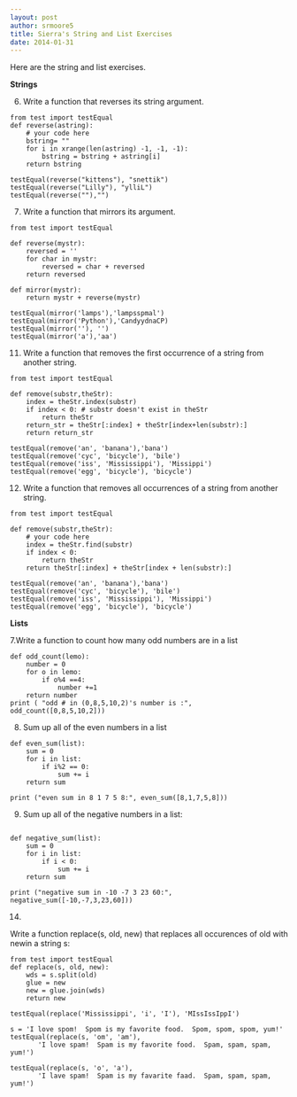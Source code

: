 ```yaml
---
layout: post
author: srmoore5
title: Sierra's String and List Exercises
date: 2014-01-31
---
```


Here are the string and list exercises.

**Strings**


6. Write a function that reverses its string argument.

```
from test import testEqual
def reverse(astring):
    # your code here
    bstring= ""
    for i in xrange(len(astring) -1, -1, -1):
        bstring = bstring + astring[i]
    return bstring

testEqual(reverse("kittens"), "snettik")
testEqual(reverse("Lilly"), "ylliL")
testEqual(reverse(""),"")
```

7. Write a function that mirrors its argument.

```
from test import testEqual

def reverse(mystr):
    reversed = ''
    for char in mystr:
        reversed = char + reversed
    return reversed

def mirror(mystr):
    return mystr + reverse(mystr)

testEqual(mirror('lamps'),'lampsspmal')
testEqual(mirror('Python'),'CandyydnaCP)
testEqual(mirror(''), '')
testEqual(mirror('a'),'aa')

```


11. Write a function that removes the first occurrence of a string from another string.

```
from test import testEqual

def remove(substr,theStr):
    index = theStr.index(substr)
    if index < 0: # substr doesn't exist in theStr
        return theStr
    return_str = theStr[:index] + theStr[index+len(substr):]
    return return_str

testEqual(remove('an', 'banana'),'bana')
testEqual(remove('cyc', 'bicycle'), 'bile')
testEqual(remove('iss', 'Mississippi'), 'Missippi')
testEqual(remove('egg', 'bicycle'), 'bicycle')
```

12. Write a function that removes all occurrences of a string from another string.

```
from test import testEqual

def remove(substr,theStr):
    # your code here
    index = theStr.find(substr)
    if index < 0:
        return theStr
    return theStr[:index] + theStr[index + len(substr):]

testEqual(remove('an', 'banana'),'bana')
testEqual(remove('cyc', 'bicycle'), 'bile')
testEqual(remove('iss', 'Mississippi'), 'Missippi')
testEqual(remove('egg', 'bicycle'), 'bicycle')

```

**Lists**


7.Write a function to count how many odd numbers are in a list

```
def odd_count(lemo):
    number = 0
    for o in lemo:
        if o%4 ==4:
            number +=1
    return number
print ( "odd # in (0,8,5,10,2)'s number is :", odd_count([0,8,5,10,2]))

```
8. Sum up all of the even numbers in a list

```
def even_sum(list):
    sum = 0
    for i in list:
        if i%2 == 0:
            sum += i
    return sum

print ("even sum in 8 1 7 5 8:", even_sum([8,1,7,5,8]))

```




9. Sum up all of the negative numbers in a list:

```

def negative_sum(list):
    sum = 0
    for i in list:
        if i < 0:
            sum += i
    return sum

print ("negative sum in -10 -7 3 23 60:", negative_sum([-10,-7,3,23,60]))

```



14.
Write a function replace(s, old, new) that replaces all occurences of old with newin a string s:

```
from test import testEqual
def replace(s, old, new):
    wds = s.split(old)
    glue = new
    new = glue.join(wds)
    return new

testEqual(replace('Mississippi', 'i', 'I'), 'MIssIssIppI')

s = 'I love spom!  Spom is my favorite food.  Spom, spom, spom, yum!'
testEqual(replace(s, 'om', 'am'),
       'I love spam!  Spam is my favorite food.  Spam, spam, spam, yum!')

testEqual(replace(s, 'o', 'a'),
       'I lave spam!  Spam is my favarite faad.  Spam, spam, spam, yum!')
```
